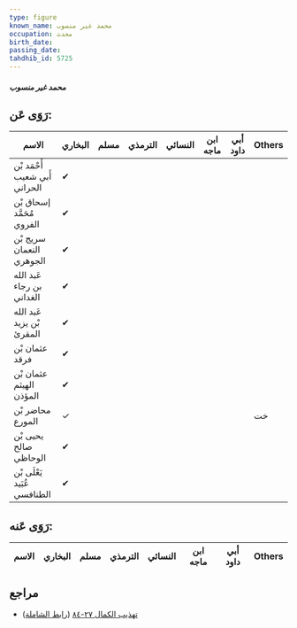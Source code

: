 ```yaml
---
type: figure
known_name: محمد غير منسوب
occupation: محدث
birth_date:
passing_date:
tahdhib_id: 5725
---
```

##### محمد غير منسوب

## رَوَى عَن:
| الاسم                         | البخاري | مسلم | الترمذي | النسائي | ابن ماجه | أبي داود | Others |
| ----------------------------- | ------- | ---- | ------- | ------- | -------- | -------- | ------ |
| أَحْمَد بْن أَبي شعيب الحراني | ✔       |      |         |         |          |          |        |
| إسحاق بْن مُحَمَّد الفروي     | ✔       |      |         |         |          |          |        |
| سريج بْن النعمان الجوهري      | ✔       |      |         |         |          |          |        |
| عَبد الله بن رجاء الغداني     | ✔       |      |         |         |          |          |        |
| عَبد الله بْن يزيد المقرئ     | ✔       |      |         |         |          |          |        |
| عثمان بْن فرقد                | ✔       |      |         |         |          |          |        |
| عثمان بْن الهيثم المؤذن       | ✔       |      |         |         |          |          |        |
| محاضر بْن المورع              | ✓       |      |         |         |          |          | خت     |
| يحيى بْن صالح الوحاظي         | ✔       |      |         |         |          |          |        |
| يَعْلَى بْن عُبَيد الطنافسي   | ✔       |      |         |         |          |          |        |
## رَوَى عَنه:
| الاسم | البخاري | مسلم | الترمذي | النسائي | ابن ماجه | أبي داود | Others |
| ----- | ------- | ---- | ------- | ------- | -------- | -------- | ------ |
## مراجع
- [تهذيب الكمال ٢٧-٨٤](obsidian://open?vault=Tahdhib-al-Kamal&file=Figures/٥٧٢٥-محمد%20غير%20منسوب) ([رابط الشاملة](https://shamela.ws/book/3722/14473))